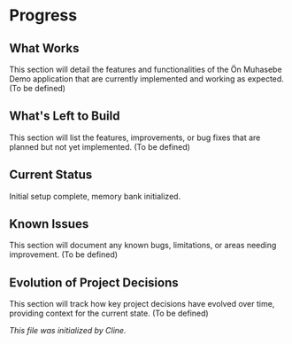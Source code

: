 # Progress

## What Works

This section will detail the features and functionalities of the Ön Muhasebe Demo application that are currently implemented and working as expected. (To be defined)

## What's Left to Build

This section will list the features, improvements, or bug fixes that are planned but not yet implemented. (To be defined)

## Current Status

Initial setup complete, memory bank initialized.

## Known Issues

This section will document any known bugs, limitations, or areas needing improvement. (To be defined)

## Evolution of Project Decisions

This section will track how key project decisions have evolved over time, providing context for the current state. (To be defined)

*This file was initialized by Cline.*
